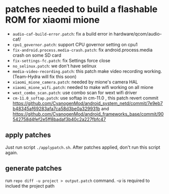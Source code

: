 # patches needed to build a flashable ROM for xiaomi mione

* `audio-caf-build-error.patch`: fix a build error in hardware/qcom/audio-caf/
* `cpu1_governor.patch`: support CPU governor setting on cpu1
* `fix-android.process.media-crash.patch`: fix android.process.media crash on some SD card
* `fix-settings-fc.patch`: fix Settings force close
* `no_selinux.patch`: we don't have selinux
* `media-video-recording.patch`: this patch make video recording working. (Team-Hydra will fix this soon)
* `xiaomi_mione_camera.patch`: needed by mione's camera HAL
* `xiaomi_mione_wifi.patch`: needed to make wifi working on all mione
* `wext_combo_scan.patch`: use combo scan for wext wifi driver
* `cm-11.0_softap.patch`: use softap in cm-11.0
  ,
  this patch revert commit https://github.com/CyanogenMod/android_system_netd/commit/7e9eb7b48345af69283afa7ca58d3be0a329931b
  and https://github.com/CyanogenMod/android_frameworks_base/commit/90542758d4fef2e5ff8badaf3b40c2a227fbfc47


apply patches
-------------

Just run script `./applypatch.sh`.
After patches applied, don't run this script again.


generate patches
----------------

run `repo diff -u project > output.patch` command.
_-u_ is required to inclued the project path

